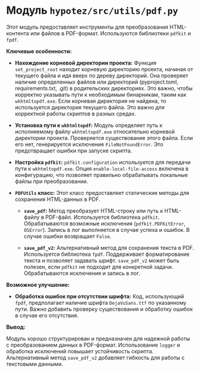 # Модуль `hypotez/src/utils/pdf.py`

Этот модуль предоставляет инструменты для преобразования HTML-контента или файлов в PDF-формат.  Используются библиотеки `pdfkit` и `fpdf`.

**Ключевые особенности:**

* **Нахождение корневой директории проекта:** Функция `set_project_root` находит корневую директорию проекта, начиная от текущего файла и идя вверх по дереву директорий. Она проверяет наличие определенных файлов или директорий (pyproject.toml, requirements.txt, .git) в родительских директориях.  Это важно, чтобы корректно указывать пути к необходимым бинарникам, таким как `wkhtmltopdf.exe`.  Если корневая директория не найдена, то используется директория текущего файла.  Это важно для корректной работы скриптов в разных средах.


* **Установка пути к `wkhtmltopdf`:** Модуль определяет путь к исполняемому файлу `wkhtmltopdf.exe` относительно корневой директории проекта.  Проверяется существование этого файла.  Если его нет, генерируется исключение `FileNotFoundError`. Это предотвращает ошибки при запуске скрипта.


* **Настройка `pdfkit`:**  `pdfkit.configuration` используется для передачи пути к `wkhtmltopdf.exe`.  Опция `enable-local-file-access` включена в конфигурацию, что позволяет правильно обрабатывать локальные файлы при преобразовании.


* **`PDFUtils` класс:** Этот класс предоставляет статические методы для сохранения HTML-данных в PDF.

    * **`save_pdf`:** Метод преобразует HTML-строку или путь к HTML-файлу в PDF-файл.  Используется библиотека `pdfkit`.  Обрабатываются возможные исключения (`pdfkit.PDFKitError`, `OSError`).  Запись в лог выполняется в случае успеха и ошибок.  В случае ошибки возвращает `False`.

    * **`save_pdf_v2`:** Альтернативный метод для сохранения текста в PDF. Используется библиотека `fpdf`.  Поддерживает форматирование текста и позволяет задавать шрифт. `save_pdf_v2` может быть полезен, если `pdfkit` не подходит для конкретной задачи. Обрабатываются исключения и запись в лог.

**Возможное улучшение:**

* **Обработка ошибок при отсутствии шрифта:**  Код, использующий `fpdf`, предполагает наличие шрифта `DejaVuSans.ttf` по указанному пути.  Важно добавить проверку существования и обработку ошибок в случае его отсутствия.

**Вывод:**

Модуль хорошо структурирован и предназначен для надежной работы с преобразованием данных в PDF-формат.  Использование `logger` и обработка исключений повышает устойчивость скрипта. Альтернативный метод `save_pdf_v2` добавляет гибкость для работы с текстовыми данными.